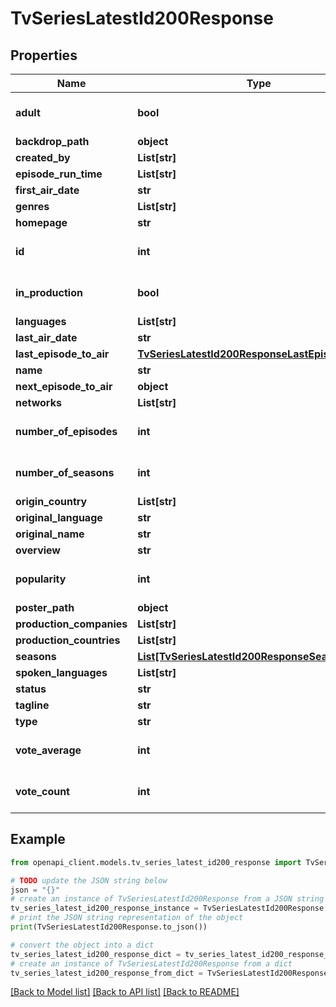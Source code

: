 # TvSeriesLatestId200Response


## Properties

Name | Type | Description | Notes
------------ | ------------- | ------------- | -------------
**adult** | **bool** |  | [optional] [default to True]
**backdrop_path** | **object** |  | [optional] 
**created_by** | **List[str]** |  | [optional] 
**episode_run_time** | **List[str]** |  | [optional] 
**first_air_date** | **str** |  | [optional] 
**genres** | **List[str]** |  | [optional] 
**homepage** | **str** |  | [optional] 
**id** | **int** |  | [optional] [default to 0]
**in_production** | **bool** |  | [optional] [default to True]
**languages** | **List[str]** |  | [optional] 
**last_air_date** | **str** |  | [optional] 
**last_episode_to_air** | [**TvSeriesLatestId200ResponseLastEpisodeToAir**](TvSeriesLatestId200ResponseLastEpisodeToAir.md) |  | [optional] 
**name** | **str** |  | [optional] 
**next_episode_to_air** | **object** |  | [optional] 
**networks** | **List[str]** |  | [optional] 
**number_of_episodes** | **int** |  | [optional] [default to 0]
**number_of_seasons** | **int** |  | [optional] [default to 0]
**origin_country** | **List[str]** |  | [optional] 
**original_language** | **str** |  | [optional] 
**original_name** | **str** |  | [optional] 
**overview** | **str** |  | [optional] 
**popularity** | **int** |  | [optional] [default to 0]
**poster_path** | **object** |  | [optional] 
**production_companies** | **List[str]** |  | [optional] 
**production_countries** | **List[str]** |  | [optional] 
**seasons** | [**List[TvSeriesLatestId200ResponseSeasonsInner]**](TvSeriesLatestId200ResponseSeasonsInner.md) |  | [optional] 
**spoken_languages** | **List[str]** |  | [optional] 
**status** | **str** |  | [optional] 
**tagline** | **str** |  | [optional] 
**type** | **str** |  | [optional] 
**vote_average** | **int** |  | [optional] [default to 0]
**vote_count** | **int** |  | [optional] [default to 0]

## Example

```python
from openapi_client.models.tv_series_latest_id200_response import TvSeriesLatestId200Response

# TODO update the JSON string below
json = "{}"
# create an instance of TvSeriesLatestId200Response from a JSON string
tv_series_latest_id200_response_instance = TvSeriesLatestId200Response.from_json(json)
# print the JSON string representation of the object
print(TvSeriesLatestId200Response.to_json())

# convert the object into a dict
tv_series_latest_id200_response_dict = tv_series_latest_id200_response_instance.to_dict()
# create an instance of TvSeriesLatestId200Response from a dict
tv_series_latest_id200_response_from_dict = TvSeriesLatestId200Response.from_dict(tv_series_latest_id200_response_dict)
```
[[Back to Model list]](../README.md#documentation-for-models) [[Back to API list]](../README.md#documentation-for-api-endpoints) [[Back to README]](../README.md)


